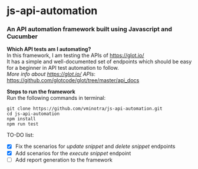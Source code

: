 # js-api-automation
### An API automation framework built using Javascript and Cucumber

**Which API tests am I automating?**<br>
In this framework, I am testing the APIs of https://glot.io/ <br>
It has a simple and well-documented set of endpoints which should be easy for a beginner in API test automation to follow.<br>
*More info about https://glot.io/ APIs*: https://github.com/glotcode/glot/tree/master/api_docs

**Steps to run the framework**<br>
Run the following commands in terminal:<br>
```
git clone https://github.com/vminotra/js-api-automation.git
cd js-api-automation
npm install
npm run test
```

TO-DO list:
- [x] Fix the scenarios for *update snippet* and *delete snippet* endpoints
- [x] Add scenarios for the *execute snippet* endpoint
- [ ] Add report generation to the framework
